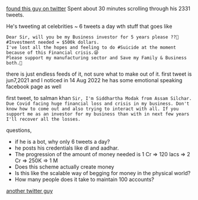 [found this guy on twitter](https://twitter.com/SiddharthaModa2/with_replies) Spent about 30 minutes scrolling through his 2331 tweets. 

He's tweeting at celebrities ~ 6 tweets a day  wth stuff that goes like

```
Dear Sir, will you be my Business investor for 5 years please ??🙏
#Investment needed = $500k dollars.
I've lost all the hopes and feeling to do #Suicide at the moment because of this Financial crisis.😪
Please support my manufacturing sector and Save my Family & Business both.🙏
```

there is just endless feeds of it, not sure what to make out of it.
first tweet is jun7,2021 and I noticed in 14 Aug 2022
he has some emotional speaking facebook page as well

first tweet,
to salman khan
``
Sir, I'm Siddhartha Modak from Assam Silchar. Due Covid facing huge financial loss and crisis in my business. Don't know how to come out and also trying to interact with all. If you support me as an investor for my business than with in next few years I'll recover all the losses.
``

questions, 
- if he is a bot, why only 6 tweets a day?
- he posts his credentials like dl and aadhar.
- The progression of the amount of money needed is 1 Cr => 120 lacs => 2 Cr => 250K => 1 M
- Does this scheme actually create money
- Is this like the scalable way of begging for money in the physical world?
- How many people does it take to maintain 100 accounts?





[another twitter guy](https://twitter.com/legendgora)

